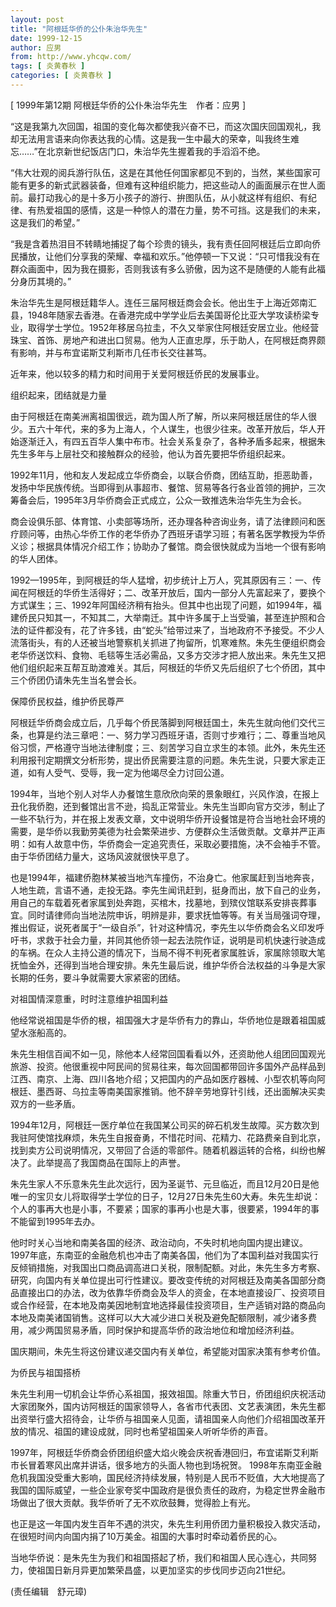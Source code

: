 ```yaml
---
layout: post
title: "阿根廷华侨的公仆朱治华先生"
date: 1999-12-15
author: 应男
from: http://www.yhcqw.com/
tags: [ 炎黄春秋 ]
categories: [ 炎黄春秋 ]
---
```



[ 1999年第12期 阿根廷华侨的公仆朱治华先生　作者：应男 ]


“这是我第九次回国，祖国的变化每次都使我兴奋不已，而这次国庆回国观礼，我却无法用言语来向你表达我的心情。这是我一生中最大的荣幸，叫我终生难忘……”在北京新世纪饭店门口，朱治华先生握着我的手滔滔不绝。


“伟大壮观的阅兵游行队伍，这是在其他任何国家都见不到的，当然，某些国家可能有更多的新式武器装备，但难有这种组织能力，把这些动人的画面展示在世人面前。最打动我心的是十多万小孩子的游行、拚图队伍，从小就这样有组织、有纪律、有热爱祖国的感情，这是一种惊人的潜在力量，势不可挡。这是我们的未来，这是我们的希望。”


“我是含着热泪目不转睛地捕捉了每个珍贵的镜头，我有责任回阿根廷后立即向侨民播放，让他们分享我的荣耀、幸福和欢乐。”他停顿一下又说：“只可惜我没有在群众画面中，因为我在摄影，否则我该有多么骄傲，因为这不是随便的人能有此福分身历其境的。”


朱治华先生是阿根廷籍华人。连任三届阿根廷商会会长。他出生于上海近郊南汇县，1948年随家去香港。在香港完成中学学业后去美国哥伦比亚大学攻读桥梁专业，取得学士学位。1952年移居乌拉圭，不久又举家住阿根廷安居立业。他经营珠宝、首饰、房地产和进出口贸易。他为人正直忠厚，乐于助人，在阿根廷商界颇有影响，并与布宜诺斯艾利斯市几任市长交往甚笃。

近年来，他以较多的精力和时间用于关爱阿根廷侨民的发展事业。

组织起来，团结就是力量


由于阿根廷在南美洲离祖国很远，疏为国人所了解，所以来阿根廷居住的华人很少。五六十年代，来的多为上海人，个人谋生，也很少往来。改革开放后，华人开始逐渐迁入，有四五百华人集中布市。社会关系复杂了，各种矛盾多起来，根据朱先生多年与上层社交和接触群众的经验，他认为首先要把华侨组织起来。


1992年11月，他和友人发起成立华侨商会，以联合侨商，团结互助，拒恶助善，发扬中华民族传统。当即得到从事超市、餐馆、贸易等各行各业首领的拥护，三次筹备会后，1995年3月华侨商会正式成立，公众一致推选朱治华先生为会长。


商会设俱乐部、体育馆、小卖部等场所，还办理各种咨询业务，请了法律顾问和医疗顾问等，由热心华侨工作的老华侨办了西班牙语学习班；有著名医学教授为华侨义诊；根据具体情况介绍工作；协助办了餐馆。商会很快就成为当地一个很有影响的华人团体。


1992—1995年，到阿根廷的华人猛增，初步统计上万人，究其原因有三：一、传闻在阿根廷的华侨生活得好；二、改革开放后，国内一部分人先富起来了，要换个方式谋生；三、1992年阿国经济稍有抬头。但其中也出现了问题，如1994年，福建侨民只知其一，不知其二，大举南迁。其中许多属于上当受骗，甚至连护照和合法的证件都没有，花了许多钱，由“蛇头”给带过来了，当地政府不予接受。不少人流落街头，有的人还被当地警察机关抓进了拘留所，饥寒难熬。朱先生便组织商会老华侨送饮料、食物、毛毯等生活必需品，又多方交涉才把人放出来。朱先生又把他们组织起来互帮互助渡难关。其后，阿根廷的华侨又先后组织了七个侨团，其中三个侨团仍请朱先生当名誉会长。

保障侨民权益，维护侨民尊严


阿根廷华侨商会成立后，几乎每个侨民落脚到阿根廷国土，朱先生就向他们交代三条，也算是约法三章吧：一、努力学习西班牙语，否则寸步难行；二、尊重当地风俗习惯，严格遵守当地法律制度；三、刻苦学习自立求生的本领。此外，朱先生还利用报刊定期撰文分析形势，提出侨民需要注意的问题。朱先生说，只要大家走正道，如有人受气、受辱，我一定为他竭尽全力讨回公道。


1994年，当地个别人对华人办餐馆生意欣欣向荣的景象眼红，兴风作浪，在报上丑化我侨胞，还到餐馆出言不逊，捣乱正常营业。朱先生当即向官方交涉，制止了一些不轨行为，并在报上发表文章，文中说明华侨开设餐馆是符合当地社会环境的需要，是华侨以我勤劳美德为社会繁荣进步、方便群众生活做贡献。文章并严正声明：如有人故意中伤，华侨商会一定追究责任，采取必要措施，决不会袖手不管。由于华侨团结力量大，这场风波就很快平息了。


也是1994年，福建侨胞林某被当地汽车撞伤，不治身亡。他家属赶到当地奔丧，人地生疏，言语不通，走投无路。李先生闻讯赶到，挺身而出，放下自己的业务，用自己的车载着死者家属到处奔跑，买棺木，找墓地，到殡仪馆联系安排丧葬事宜。同时请律师向当地法院申诉，明辨是非，要求抚恤等等。有关当局强词夺理，推出假证，说死者属于“一级自杀”，针对这种情况，李先生以华侨商会名义印发呼吁书，求救于社会力量，并同其他侨领一起去法院作证，说明是司机快速行驶造成的车祸。在众人主持公道的情况下，当局不得不判死者家属胜诉，家属除领取大笔抚恤金外，还得到当地合理安排。朱先生最后说，维护华侨合法权益的斗争是大家长期的任务，要斗争就需要大家紧密的团结。

对祖国情深意重，时时注意维护祖国利益

他经常说祖国是华侨的根，祖国强大才是华侨有力的靠山，华侨地位是跟着祖国威望水涨船高的。


朱先生相信百闻不如一见，除他本人经常回国看看以外，还资助他人组团回国观光旅游、投资。他很重视中阿民间的贸易往来，每次回国都带回许多国外产品样品到江西、南京、上海、四川各地介绍；又把国内的产品如医疗器械、小型农机等向阿根廷、墨西哥、乌拉圭等南美国家推销。他不辞辛劳地穿针引线，还出面解决买卖双方的一些矛盾。


1994年12月，阿根廷一医疗单位在我国某公司买的碎石机发生故障。买方数次到我驻阿使馆找麻烦，朱先生自报奋勇，不惜花时间、花精力、花路费亲自到北京，找到卖方公司说明情况，又带回了合适的零部件。随着机器运转的合格，纠纷也解决了。此举提高了我国商品在国际上的声誉。


朱先生家人不乐意朱先生此次远行，因为圣诞节、元旦临近，而且12月20日是他唯一的宝贝女儿将取得学士学位的日子，12月27日朱先生60大寿。朱先生却说：个人的事再大也是小事，不要紧；国家的事再小也是大事，很要紧，1994年的事不能留到1995年去办。


他时时关心当地和南美各国的经济、政治动向，不失时机地向国内提出建议。1997年底，东南亚的金融危机也冲击了南美各国，他们为了本国利益对我国实行反倾销措施，对我国出口商品调高进口关税，限制配额。对此，朱先生多方考察、研究，向国内有关单位提出可行性建议。要改变传统的对阿根廷及南美各国部分商品直接出口的办法，改为依靠华侨商会及华人的资金，在本地直接设厂、投资项目或合作经营，在本地及南美因地制宜地选择最佳投资项目，生产适销对路的商品向本地及南美诸国销售。这样可以大大减少进口关税及避免配额限制，减少诸多费用，减少两国贸易矛盾，同时保护和提高华侨的政治地位和增加经济利益。

国庆期间，朱先生将这份建议递交国内有关单位，希望能对国家决策有参考价值。

为侨民与祖国搭桥


朱先生利用一切机会让华侨心系祖国，报效祖国。除重大节日，侨团组织庆祝活动大家团聚外，国内访阿根廷的国家领导人，各省市代表团、文艺表演团，朱先生都出资举行盛大招待会，让华侨与祖国亲人见面，请祖国亲人向他们介绍祖国改革开放的情况、祖国的建设成就，同时也希望祖国亲人听听华侨的声音。

1997年，阿根廷华侨商会侨团组织盛大焰火晚会庆祝香港回归，布宜诺斯艾利斯市长冒着寒风出席并讲话，很多地方的头面人物也到场祝贺。 
1998年东南亚金融危机我国没受重大影响，国民经济持续发展，特别是人民币不贬值，大大地提高了我国的国际威望，一些企业家夸奖中国政府是很负责任的政府，为稳定世界金融市场做出了很大贡献。我华侨听了无不欢欣鼓舞，觉得脸上有光。

也正是这一年国内发生百年不遇的洪灾，朱先生利用侨团力量积极投入救灾活动，在很短时间内向国内捐了10万美金。祖国的大事时时牵动着侨民的心。

当地华侨说：是朱先生为我们和祖国搭起了桥，我们和祖国人民心连心，共同努力，使祖国日新月异更加繁荣昌盛，以更加坚实的步伐同步迈向21世纪。

(责任编辑　舒元璋)


